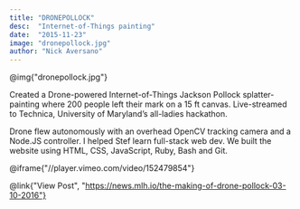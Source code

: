 ```yaml
---
title: "DRONEPOLLOCK"
desc:  "Internet-of-Things painting"
date:  "2015-11-23"
image: "dronepollock.jpg"
author: "Nick Aversano"
---
```


@img{"dronepollock.jpg"}

Created a Drone-powered Internet-of-Things Jackson Pollock splatter-painting where 200 people left their mark on a 15 ft canvas. Live-streamed to Technica, University of Maryland’s all-ladies hackathon.

Drone flew autonomously with an overhead OpenCV tracking camera and a Node.JS controller. I helped Stef learn full-stack web dev. We built the website using HTML, CSS, JavaScript, Ruby, Bash and Git.

@iframe{"//player.vimeo.com/video/152479854"}

@link{"View Post", "https://news.mlh.io/the-making-of-drone-pollock-03-10-2016"}